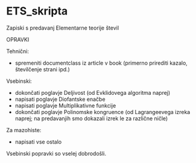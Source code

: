 ﻿# ETS_skripta
Zapiski s predavanj Elementarne teorije števil

OPRAVKI

Tehnični:
- spremeniti documentclass iz article v book (primerno prirediti kazalo, številčenje strani ipd.)

Vsebinski:
- dokončati poglavje Deljivost (od Evklidovega algoritma naprej)
- napisati poglavje Diofantske enačbe
- napisati poglavje Multiplikativne funkcije
- dokončati poglavje Polinomske kongruence (od Lagrangeevega izreka naprej; na predavanjih smo dokazali izrek le za različne ničle)

Za mazohiste:
- napisati vse ostalo

Vsebinski popravki so vselej dobrodošli.